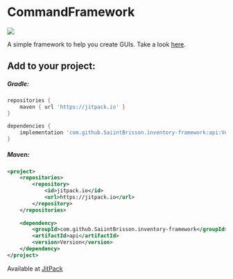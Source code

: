 # CommandFramework
[![](https://jitpack.io/v/SaiintBrisson/inventory-framework.svg)](https://jitpack.io/#SaiintBrisson/command-framework)

A simple framework to help you create GUIs. Take a look [here](https://github.com/SaiintBrisson/inventory-framework/tree/master/example).

Add to your project:
---
##### Gradle:
```groovy
repositories {
    maven { url 'https://jitpack.io' }
}

dependencies {
    implementation 'com.github.SaiintBrisson.inventory-framework:api:Version'
}
```

##### Maven:
```xml
<project>
    <repositories>
        <repository>
            <id>jitpack.io</id>
            <url>https://jitpack.io</url>
        </repository>
    </repositories>
    
    <dependency>
        <groupId>com.github.SaiintBrisson.inventory-framework</groupId>
        <artifactId>api</artifactId>
        <version>Version</version>
    </dependency>
</project>
```

Available at [JitPack](https://jitpack.io/#SaiintBrisson/inventory-framework)